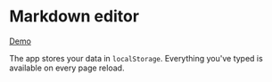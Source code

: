 # Markdown editor

[Demo](http://matreshkajs.github.io/examples/markdown-editor/)

The app stores your data in ``localStorage``. Everything you've typed is available on every page reload.
